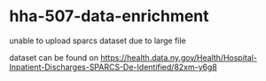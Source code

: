# hha-507-data-enrichment

unable to upload sparcs dataset due to large file 

dataset can be found on  https://health.data.ny.gov/Health/Hospital-Inpatient-Discharges-SPARCS-De-Identified/82xm-y6g8
